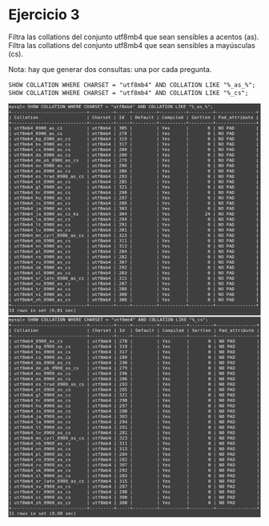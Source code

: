 # Ejercicio 3
Filtra las collations del conjunto utf8mb4 que sean sensibles a acentos (as). Filtra las collations del conjunto utf8mb4 que sean sensibles a mayúsculas (cs).

Nota: hay que generar dos consultas: una por cada pregunta.
```
SHOW COLLATION WHERE CHARSET = "utf8mb4" AND COLLATION LIKE "%_as_%";
SHOW COLLATION WHERE CHARSET = "utf8mb4" AND COLLATION LIKE "%_cs";
```

![Comando ej3 as](ej3.png)
![Comando ej3 cs](ej3b.png)